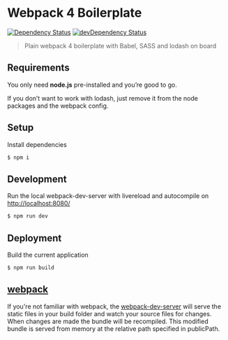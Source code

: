 Webpack 4 Boilerplate
===========

[![Dependency Status](https://david-dm.org/AdamAndSubtractThem/webpack-boilerplate.svg)](https://david-dm.org/AdamAndSubtractThem/webpack-boilerplate) 
[![devDependency Status](https://david-dm.org/AdamAndSubtractThem/webpack-boilerplate/dev-status.svg)](https://david-dm.org/AdamAndSubtractThem/webpack-boilerplate)

> Plain webpack 4 boilerplate with Babel, SASS and lodash on board

## Requirements
You only need <b>node.js</b> pre-installed and you’re good to go. 

If you don’t want to work with lodash, just remove it from the node packages and the webpack config.

## Setup
Install dependencies
```sh
$ npm i
```

## Development
Run the local webpack-dev-server with livereload and autocompile on [http://localhost:8080/](http://localhost:8080/)
```sh
$ npm run dev
```

## Deployment
Build the current application
```sh
$ npm run build
```

## [webpack](https://webpack.js.org/)
If you're not familiar with webpack, the [webpack-dev-server](https://webpack.js.org/configuration/dev-server/) will serve the static files in your build folder and watch your source files for changes.
When changes are made the bundle will be recompiled. This modified bundle is served from memory at the relative path specified in publicPath.
